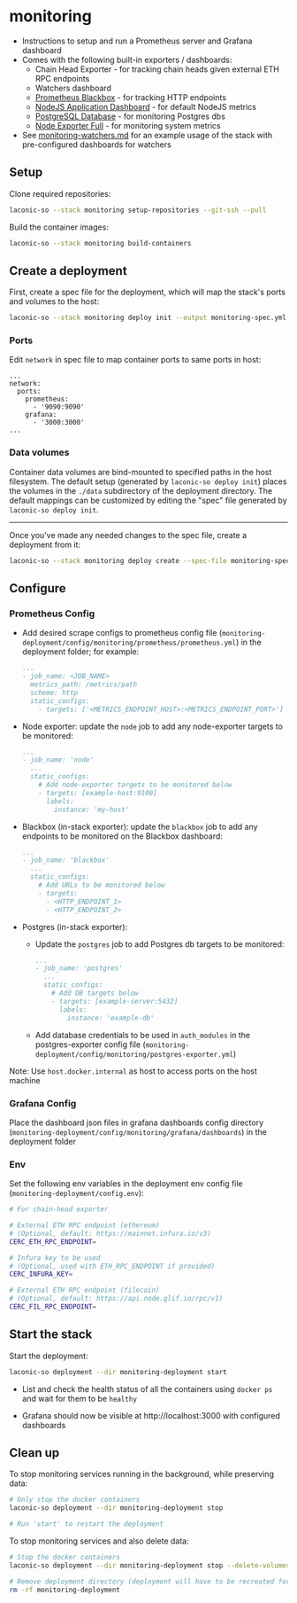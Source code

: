 # monitoring

* Instructions to setup and run a Prometheus server and Grafana dashboard
* Comes with the following built-in exporters / dashboards:
  * Chain Head Exporter - for tracking chain heads given external ETH RPC endpoints
  * Watchers dashboard
  * [Prometheus Blackbox](https://grafana.com/grafana/dashboards/7587-prometheus-blackbox-exporter/) - for tracking HTTP endpoints
  * [NodeJS Application Dashboard](https://grafana.com/grafana/dashboards/11159-nodejs-application-dashboard/) - for default NodeJS metrics
  * [PostgreSQL Database](https://grafana.com/grafana/dashboards/9628-postgresql-database/) - for monitoring Postgres dbs
  * [Node Exporter Full](https://grafana.com/grafana/dashboards/1860-node-exporter-full/) - for monitoring system metrics
* See [monitoring-watchers.md](./monitoring-watchers.md) for an example usage of the stack with pre-configured dashboards for watchers

## Setup

Clone required repositories:

```bash
laconic-so --stack monitoring setup-repositories --git-ssh --pull
```

Build the container images:

```bash
laconic-so --stack monitoring build-containers
```

## Create a deployment

First, create a spec file for the deployment, which will map the stack's ports and volumes to the host:

```bash
laconic-so --stack monitoring deploy init --output monitoring-spec.yml
```

### Ports

Edit `network` in spec file to map container ports to same ports in host:

```
...
network:
  ports:
    prometheus:
      - '9090:9090'
    grafana:
      - '3000:3000'
...
```

### Data volumes

Container data volumes are bind-mounted to specified paths in the host filesystem.
The default setup (generated by `laconic-so deploy init`) places the volumes in the `./data` subdirectory of the deployment directory. The default mappings can be customized by editing the "spec" file generated by `laconic-so deploy init`.

---

Once you've made any needed changes to the spec file, create a deployment from it:

```bash
laconic-so --stack monitoring deploy create --spec-file monitoring-spec.yml --deployment-dir monitoring-deployment
```

## Configure

### Prometheus Config

* Add desired scrape configs to prometheus config file (`monitoring-deployment/config/monitoring/prometheus/prometheus.yml`) in the deployment folder; for example:

  ```yml
  ...
  - job_name: <JOB_NAME>
    metrics_path: /metrics/path
    scheme: http
    static_configs:
      - targets: ['<METRICS_ENDPOINT_HOST>:<METRICS_ENDPOINT_PORT>']
  ```

* Node exporter: update the `node` job to add any node-exporter targets to be monitored:

  ```yml
  ...
  - job_name: 'node'
    ...
    static_configs:
      # Add node-exporter targets to be monitored below
      - targets: [example-host:9100]
        labels:
          instance: 'my-host'
  ```

* Blackbox (in-stack exporter): update the `blackbox` job to add any endpoints to be monitored on the Blackbox dashboard:

  ```yml
  ...
  - job_name: 'blackbox'
    ...
    static_configs:
      # Add URLs to be monitored below
      - targets:
        - <HTTP_ENDPOINT_1>
        - <HTTP_ENDPOINT_2>
  ```

* Postgres (in-stack exporter):
  * Update the `postgres` job to add Postgres db targets to be monitored:

    ```yml
    ...
    - job_name: 'postgres'
      ...
      static_configs:
        # Add DB targets below
        - targets: [example-server:5432]
          labels:
            instance: 'example-db'
    ```
  * Add database credentials to be used in `auth_modules` in the postgres-exporter config file (`monitoring-deployment/config/monitoring/postgres-exporter.yml`)

Note: Use `host.docker.internal` as host to access ports on the host machine

### Grafana Config

Place the dashboard json files in grafana dashboards config directory (`monitoring-deployment/config/monitoring/grafana/dashboards`) in the deployment folder

### Env

Set the following env variables in the deployment env config file (`monitoring-deployment/config.env`):

  ```bash
  # For chain-head exporter

  # External ETH RPC endpoint (ethereum)
  # (Optional, default: https://mainnet.infura.io/v3)
  CERC_ETH_RPC_ENDPOINT=

  # Infura key to be used
  # (Optional, used with ETH_RPC_ENDPOINT if provided)
  CERC_INFURA_KEY=

  # External ETH RPC endpoint (filecoin)
  # (Optional, default: https://api.node.glif.io/rpc/v1)
  CERC_FIL_RPC_ENDPOINT=
  ```

## Start the stack

Start the deployment:

```bash
laconic-so deployment --dir monitoring-deployment start
```

* List and check the health status of all the containers using `docker ps` and wait for them to be `healthy`

* Grafana should now be visible at http://localhost:3000 with configured dashboards

## Clean up

To stop monitoring services running in the background, while preserving data:

```bash
# Only stop the docker containers
laconic-so deployment --dir monitoring-deployment stop

# Run 'start' to restart the deployment
```

To stop monitoring services and also delete data:

```bash
# Stop the docker containers
laconic-so deployment --dir monitoring-deployment stop --delete-volumes

# Remove deployment directory (deployment will have to be recreated for a re-run)
rm -rf monitoring-deployment
```

